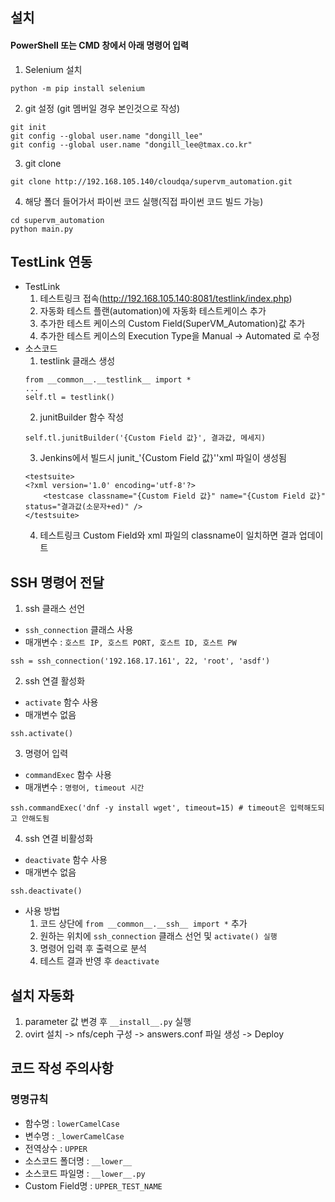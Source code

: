 ## 설치
#### PowerShell 또는 CMD 창에서 아래 명령어 입력
1) Selenium 설치
```
python -m pip install selenium
```

2) git 설정 (git 멤버일 경우 본인것으로 작성)
```
git init
git config --global user.name "dongill_lee" 
git config --global user.name "dongill_lee@tmax.co.kr" 
```

3) git clone
```
git clone http://192.168.105.140/cloudqa/supervm_automation.git
```

4) 해당 폴더 들어가서 파이썬 코드 실행(직접 파이썬 코드 빌드 가능)
```
cd supervm_automation
python main.py
```

## TestLink 연동
* TestLink
  1) 테스트링크 접속(http://192.168.105.140:8081/testlink/index.php)
  2) 자동화 테스트 플랜(automation)에 자동화 테스트케이스 추가
  3) 추가한 테스트 케이스의 Custom Field(SuperVM_Automation)값 추가
  4) 추가한 테스트 케이스의 Execution Type을 Manual -> Automated 로 수정
* 소스코드
  1) testlink 클래스 생성
    ```
    from __common__.__testlink__ import *
    ...
    self.tl = testlink()
    ```
  2) junitBuilder 함수 작성
    ```
    self.tl.junitBuilder('{Custom Field 값}', 결과값, 메세지)
    ```
  3) Jenkins에서 빌드시 junit_'{Custom Field 값}''xml 파일이 생성됨
    ```
    <testsuite>
    <?xml version='1.0' encoding='utf-8'?>
        <testcase classname="{Custom Field 값}" name="{Custom Field 값}" status="결과값(소문자+ed)" />
    </testsuite>
    ```
  4) 테스트링크 Custom Field와 xml 파일의 classname이 일치하면 결과 업데이트
  
## SSH 명령어 전달
1) ssh 클래스 선언
  * ` ssh_connection ` 클래스 사용
  * 매개변수 : ` 호스트 IP, 호스트 PORT, 호스트 ID, 호스트 PW `
  ```
  ssh = ssh_connection('192.168.17.161', 22, 'root', 'asdf')
  ```
2) ssh 연결 활성화
  * ` activate ` 함수 사용
  * 매개변수 없음  
  ```
  ssh.activate()
  ```
3) 명령어 입력
  * ` commandExec ` 함수 사용  
  * 매개변수 : ` 명령어, timeout 시간 `
  ```
  ssh.commandExec('dnf -y install wget', timeout=15) # timeout은 입력해도되고 안해도됨
  ```
4) ssh 연결 비활성화
  * ` deactivate ` 함수 사용  
  * 매개변수 없음
  ```
  ssh.deactivate()
  ```
* 사용 방법
  1) 코드 상단에 ` from __common__.__ssh__ import * ` 추가
  2) 원하는 위치에 ` ssh_connection ` 클래스 선언 및 ` activate() 실행 `
  3) 명령어 입력 후 출력으로 분석
  4) 테스트 결과 반영 후 ` deactivate `

## 설치 자동화
1) parameter 값 변경 후 ` __install__.py ` 실행
2) ovirt 설치 -> nfs/ceph 구성 -> answers.conf 파일 생성 -> Deploy
  

## 코드 작성 주의사항
### 명명규칙
* 함수명 : `lowerCamelCase`
* 변수명 : `_lowerCamelCase`
* 전역상수 : `UPPER`
* 소스코드 폴더명 : `__lower__`
* 소스코드 파일명 : `__lower__.py`
* Custom Field명 : ``UPPER_TEST_NAME``